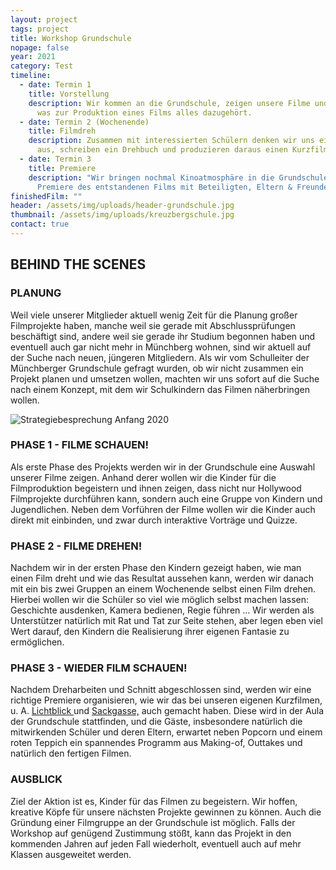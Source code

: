 ```yaml
---
layout: project
tags: project
title: Workshop Grundschule
nopage: false
year: 2021
category: Test
timeline:
  - date: Termin 1
    title: Vorstellung
    description: Wir kommen an die Grundschule, zeigen unsere Filme und erzählen,
      was zur Produktion eines Films alles dazugehört.
  - date: Termin 2 (Wochenende)
    title: Filmdreh
    description: Zusammen mit interessierten Schülern denken wir uns eine Geschichte
      aus, schreiben ein Drehbuch und produzieren daraus einen Kurzfilm.
  - date: Termin 3
    title: Premiere
    description: "Wir bringen nochmal Kinoatmosphäre in die Grundschule: Die
      Premiere des entstandenen Films mit Beteiligten, Eltern & Freunden"
finishedFilm: ""
header: /assets/img/uploads/header-grundschule.jpg
thumbnail: /assets/img/uploads/kreuzbergschule.jpg
contact: true
---
```

## BEHIND THE SCENES

### PLANUNG

Weil viele unserer Mitglieder aktuell wenig Zeit für die Planung großer Filmprojekte haben, manche weil sie gerade mit Abschlussprüfungen beschäftigt sind, andere weil sie gerade ihr Studium begonnen haben und eventuell auch gar nicht mehr in Münchberg wohnen, sind wir aktuell auf der Suche nach neuen, jüngeren Mitgliedern. Als wir vom Schulleiter der Münchberger Grundschule gefragt wurden, ob wir nicht zusammen ein Projekt planen und umsetzen wollen, machten wir uns sofort auf die Suche nach einem Konzept, mit dem wir Schulkindern das Filmen näherbringen wollen.

![Strategiebesprechung  Anfang 2020](/assets/img/uploads/image1.jpg "Strategiebesprechung  Anfang 2020")

### PHASE 1 - FILME SCHAUEN!

Als erste Phase des Projekts werden wir in der Grundschule eine Auswahl unserer Filme zeigen. Anhand derer wollen wir die Kinder für die Filmproduktion begeistern und ihnen zeigen, dass nicht nur Hollywood Filmprojekte durchführen kann, sondern auch eine Gruppe von Kindern und Jugendlichen. Neben dem Vorführen der Filme wollen wir die Kinder auch direkt mit einbinden, und zwar durch interaktive Vorträge und Quizze.

### PHASE 2 - FILME DREHEN!

Nachdem wir in der ersten Phase den Kindern gezeigt haben, wie man einen Film dreht und wie das Resultat aussehen kann, werden wir danach mit ein bis zwei Gruppen an einem Wochenende selbst einen Film drehen. Hierbei wollen wir die Schüler so viel wie möglich selbst machen lassen: Geschichte ausdenken, Kamera bedienen, Regie führen … Wir werden als Unterstützer natürlich mit Rat und Tat zur Seite stehen, aber legen eben viel Wert darauf, den Kindern die Realisierung ihrer eigenen Fantasie zu ermöglichen.

### PHASE 3 - WIEDER FILM SCHAUEN!

Nachdem Dreharbeiten und Schnitt abgeschlossen sind, werden wir eine richtige Premiere organisieren, wie wir das bei unseren eigenen Kurzfilmen, u. A. [Lichtblick ](https://arbeitskreis.video/projekte/lichtblick)und [Sackgasse,](https://arbeitskreis.video/projekte/sackgasse) auch gemacht haben. Diese wird in der Aula der Grundschule stattfinden, und die Gäste, insbesondere natürlich die mitwirkenden Schüler und deren Eltern, erwartet neben Popcorn und einem roten Teppich ein spannendes Programm aus Making-of, Outtakes und natürlich den fertigen Filmen.

### AUSBLICK

Ziel der Aktion ist es, Kinder für das Filmen zu begeistern. Wir hoffen, kreative Köpfe für unsere nächsten Projekte gewinnen zu können. Auch die Gründung einer Filmgruppe an der Grundschule ist möglich. Falls der Workshop auf genügend Zustimmung stößt, kann das Projekt in den kommenden Jahren auf jeden Fall wiederholt, eventuell auch auf mehr Klassen ausgeweitet werden.